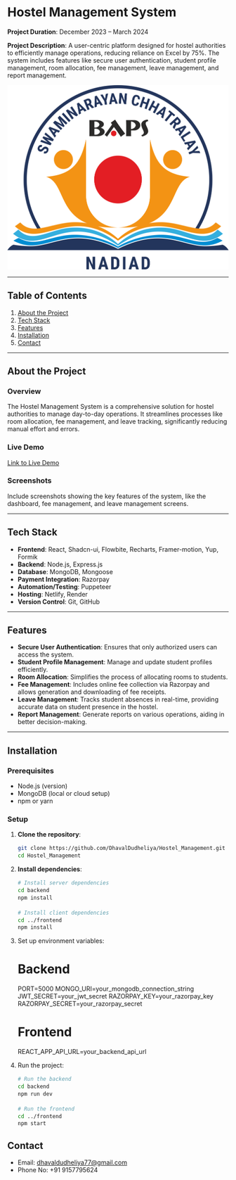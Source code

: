 # Hostel Management System

**Project Duration**: December 2023 – March 2024

**Project Description**: A user-centric platform designed for hostel authorities to efficiently manage operations, reducing reliance on Excel by 75%. The system includes features like secure user authentication, student profile management, room allocation, fee management, leave management, and report management.

![Hostel Management System Logo](https://raw.githubusercontent.com/DhavalDudheliya/Hostel_Management/main/FrontEnd/public/logo.png)

---

## Table of Contents
1. [About the Project](#about-the-project)
2. [Tech Stack](#tech-stack)
3. [Features](#features)
4. [Installation](#installation)
5. [Contact](#contact)

---

## About the Project

### Overview
The Hostel Management System is a comprehensive solution for hostel authorities to manage day-to-day operations. It streamlines processes like room allocation, fee management, and leave tracking, significantly reducing manual effort and errors.

### Live Demo
[Link to Live Demo](https://apcnadiad.netlify.app/)

### Screenshots
Include screenshots showing the key features of the system, like the dashboard, fee management, and leave management screens.

---

## Tech Stack

- **Frontend**: React, Shadcn-ui, Flowbite, Recharts, Framer-motion, Yup, Formik
- **Backend**: Node.js, Express.js
- **Database**: MongoDB, Mongoose
- **Payment Integration**: Razorpay
- **Automation/Testing**: Puppeteer
- **Hosting**: Netlify, Render
- **Version Control**: Git, GitHub

---

## Features

- **Secure User Authentication**: Ensures that only authorized users can access the system.
- **Student Profile Management**: Manage and update student profiles efficiently.
- **Room Allocation**: Simplifies the process of allocating rooms to students.
- **Fee Management**: Includes online fee collection via Razorpay and allows generation and downloading of fee receipts.
- **Leave Management**: Tracks student absences in real-time, providing accurate data on student presence in the hostel.
- **Report Management**: Generate reports on various operations, aiding in better decision-making.

---

## Installation

### Prerequisites
- Node.js (version)
- MongoDB (local or cloud setup)
- npm or yarn

### Setup

1. **Clone the repository**:
   ```bash
   git clone https://github.com/DhavalDudheliya/Hostel_Management.git
   cd Hostel_Management

2. **Install dependencies**:
   ```bash
   # Install server dependencies
   cd backend
   npm install

   # Install client dependencies
   cd ../frontend
   npm install

3. Set up environment variables: 
   # Backend
   PORT=5000
   MONGO_URI=your_mongodb_connection_string
   JWT_SECRET=your_jwt_secret
   RAZORPAY_KEY=your_razorpay_key
   RAZORPAY_SECRET=your_razorpay_secret

   # Frontend
   REACT_APP_API_URL=your_backend_api_url

4. Run the project:
   ```bash
   # Run the backend
   cd backend
   npm run dev

   # Run the frontend
   cd ../frontend
   npm start

## Contact

- Email: dhavaldudheliya77@gmail.com
- Phone No: +91 9157795624


